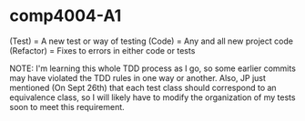 # comp4004-A1

(Test) = A new test or way of testing
(Code) = Any and all new project code
(Refactor) = Fixes to errors in either code or tests

NOTE: I'm learning this whole TDD process as I go, so some earlier commits may have violated the TDD rules in one way or another.
Also, JP just mentioned (On Sept 26th) that each test class should correspond to an equivalence class, so I will likely have to modify the organization of my tests soon to meet this requirement.
